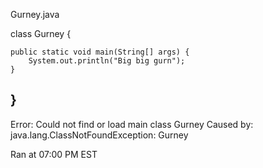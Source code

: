 Gurney.java

class Gurney {

    public static void main(String[] args) {
        System.out.println("Big big gurn");
    }
    
}
----------
Error: Could not find or load main class Gurney
Caused by: java.lang.ClassNotFoundException: Gurney

Ran at 07:00 PM EST